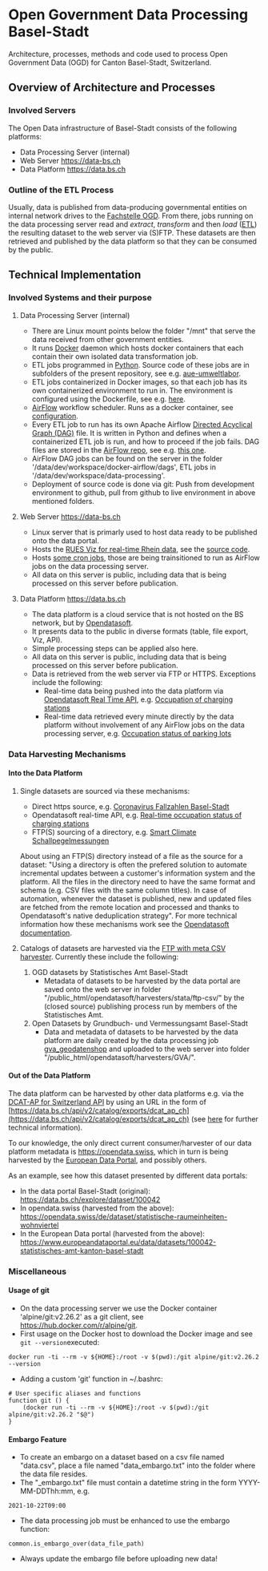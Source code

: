 # Open Government Data Processing Basel-Stadt
Architecture, processes, methods and code used to process Open Government Data (OGD) for Canton Basel-Stadt, Switzerland. 

## Overview of Architecture and Processes
### Involved Servers
The Open Data infrastructure of Basel-Stadt consists of the following platforms:
- Data Processing Server (internal)
- Web Server https://data-bs.ch
- Data Platform  https://data.bs.ch

### Outline of the ETL Process
Usually, data is published from data-producing governmental entities on internal network drives to the [Fachstelle OGD](https://data.bs.ch). From there, jobs running on the data processing server read and _extract_, _transform_ and then _load_ ([ETL](https://en.wikipedia.org/wiki/Extract,_transform,_load)) the resulting dataset to the web server via (S)FTP. These datasets are then retrieved and published by the data platform so that they can be consumed by the public. 

## Technical Implementation
### Involved Systems and their purpose

1. Data Processing Server (internal)
    - There are Linux mount points below the folder "/mnt" that serve the data received from other government entities.
    - It runs [Docker](https://en.wikipedia.org/wiki/Docker_(software)) daemon which hosts docker containers that each contain their own isolated data transformation job.
    - ETL jobs programmed in [Python](https://en.wikipedia.org/wiki/Python_(programming_language)). Source code of these jobs are in subfolders of the present repository, see e.g. [aue-umweltlabor](https://github.com/opendatabs/data-processing/tree/master/aue_umweltlabor).
    - ETL jobs containerized in Docker images, so that each job has its own containerized environment to run in. The environment is configured using the Dockerfile, see e.g. [here](https://github.com/opendatabs/data-processing/blob/master/aue_umweltlabor/Dockerfile).  
    - [AirFlow](https://en.wikipedia.org/wiki/Apache_Airflow) workflow scheduler. Runs as a docker container, see [configuration](https://github.com/opendatabs/docker-airflow).  
    - Every ETL job to run has its own Apache Airflow [Directed Acyclical Graph (DAG)](https://en.wikipedia.org/wiki/Directed_acyclic_graph) file. It is written in Python and defines when a containerized ETL job is run, and how to proceed if the job fails. DAG files are stored in the [AirFlow repo](https://github.com/opendatabs/docker-airflow/tree/master/dags), see e.g. [this one](https://github.com/opendatabs/docker-airflow/blob/master/dags/aue-umweltlabor.py).
    - AirFlow DAG jobs can be found on the server in the folder '/data/dev/workspace/docker-airflow/dags', ETL jobs in '/data/dev/workspace/data-processing'.
    - Deployment of source code is done via git: Push from development environment to github, pull from github to live environment in above mentioned folders.  
    
1. Web Server https://data-bs.ch
    - Linux server that is primarly used to host data ready to be published onto the data portal.
    - Hosts the [RUES Viz for real-time Rhein data](https://rues.data-bs.ch/onlinedaten/onlinedaten.html), see the [source code](https://github.com/opendatabs/data-bs.ch/tree/master/public_html/rues/onlinedaten). 
    - Hosts [some cron jobs](https://github.com/opendatabs/data-bs.ch/tree/master/cronjobs), those are being trainsitioned to run as AirFlow jobs on the data processing server. 
    - All data on this server is public, including data that is being processed on this server before publication.  

1. Data Platform https://data.bs.ch
    - The data platform is a cloud service that is not hosted on the BS network, but by [Opendatasoft](https://opendatasoft.com). 
    - It presents data to the public in diverse formats (table, file export, Viz, 
    API).
    - Simple processing steps can be applied also here. 
    - All data on this server is public, including data that is being processed on this server before publication.  
    - Data is retrieved from the web server via FTP or HTTPS. Exceptions include the following: 
        - Real-time data being pushed into the data platform via [Opendatasoft Real Time API](https://help.opendatasoft.com/platform/en/publishing_data/03_scheduling_updates/scheduling_updates.html#pushing-real-time-data), e.g. [Occupation of charging stations](https://data.bs.ch/explore/dataset/100004)
        - Real-time data retrieved every minute directly by the data platform without involvement of any AirFlow jobs on the data processing server, e.g. [Occupation status of parking lots](https://data.bs.ch/explore/dataset/100088)
    
 ### Data Harvesting Mechanisms
 #### Into the Data Platform
 
 1. Single datasets are sourced via these mechanisms: 
    - Direct https source, e.g. [Coronavirus Fallzahlen Basel-Stadt](https://data.bs.ch/explore/dataset/100073)
    - Opendatasoft real-time API, e.g. [Real-time occupation status of charging stations](https://data.bs.ch/explore/dataset/100004)
    - FTP(S) sourcing of a directory, e.g. [Smart Climate Schallpegelmessungen](https://data.bs.ch/explore/dataset/100087)
 
     About using an FTP(S) directory instead of a file as the source for a dataset: "Using a directory is often the prefered solution to automate incremental updates between a customer's information system and the platform. All the files in the directory need to have the same format and schema (e.g. CSV files with the same column titles). In case of automation, whenever the dataset is published, new and updated files are fetched from the remote location and processed and thanks to Opendatasoft's native deduplication strategy". For more technical information how these mechanisms work see the [Opendatasoft documentation](https://help.opendatasoft.com/platform/en/publishing_data/01_creating_a_dataset/sourcing_data.html#sourcing-remote-data-via-a-url).
    
 1. Catalogs of datasets are harvested via the [FTP with meta CSV harvester](https://help.opendatasoft.com/platform/en/publishing_data/02_harvesting_a_catalog/harvesters/ftp_with_meta_csv.html). Currently these include the following: 
    1. OGD datasets by Statistisches Amt Basel-Stadt
        - Metadata of datasets to be harvested by the data portal are saved onto the web server in folder "/public_html/opendatasoft/harvesters/stata/ftp-csv/" by the (closed source) publishing process run by members of the Statistisches Amt. 
    1. Open Datasets by Grundbuch- und Vermessungsamt Basel-Stadt
        - Data and metadata of datasets to be harvested by the data platform are daily created by the data processing job [gva_geodatenshop](https://github.com/opendatabs/data-processing/blob/master/gva_geodatenshop/etl.py) and uploaded to the web server into  folder "/public_html/opendatasoft/harvesters/GVA/". 
 
 #### Out of the Data Platform
 The data platform can be harvested by other data platforms e.g. via the [DCAT-AP for Switzerland API](https://www.ech.ch/de/standards/39919) by using an URL in the form of [https://data.bs.ch/api/v2/catalog/exports/dcat_ap_ch](https://data.bs.ch/api/v2/catalog/exports/dcat_ap_ch) (see [here](https://help.opendatasoft.com/apis/ods-search-v2/#exporting-datasets) for further technical information).  
 
 To our knowledge, the only direct current consumer/harvester of our data platform metadata is https://opendata.swiss, which in turn is being harvested by the [European Data Portal](https://www.europeandataportal.eu/), and possibly others. 
 
 As an example, see how this dataset presented by different data portals:
 - In the data portal Basel-Stadt (original): https://data.bs.ch/explore/dataset/100042
 - In opendata.swiss (harvested from the above): https://opendata.swiss/de/dataset/statistische-raumeinheiten-wohnviertel
 - In the European Data portal (harvested from the above): https://www.europeandataportal.eu/data/datasets/100042-statistisches-amt-kanton-basel-stadt
    
 ### Miscellaneous
 #### Usage of git
 - On the data processing server we use the Docker container 'alpine/git:v2.26.2' as a git client, see https://hub.docker.com/r/alpine/git. 
 - First usage on the Docker host to download the Docker image and see `git --version`executed:
~~~
docker run -ti --rm -v ${HOME}:/root -v $(pwd):/git alpine/git:v2.26.2 --version
 ~~~
 - Adding a custom 'git' function in ~/.bashrc: 
~~~
# User specific aliases and functions
function git () {
    (docker run -ti --rm -v ${HOME}:/root -v $(pwd):/git alpine/git:v2.26.2 "$@")
}
~~~ 
 

#### Embargo Feature
- To create an embargo on a dataset based on a csv file named "data.csv", place a file named "data_embargo.txt" into the folder where the data file resides. 
- The "_embargo.txt" file must contain a datetime string in the form YYYY-MM-DDThh:mm, e.g.
~~~
2021-10-22T09:00
 ~~~
- The data processing job must be enhanced to use the embargo function:
~~~
common.is_embargo_over(data_file_path)
~~~
- Always update the embargo file before uploading new data!
